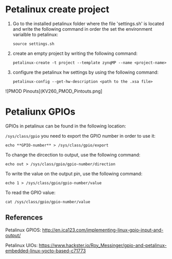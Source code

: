# Petalinux create project
  1) Go to the installed petalinux folder where the file 'settings.sh' is located and write the following command in order the set the environment varialble to petalinux:

       ``
      source settings.sh
      ``

  2) create an empty project by writing the following command:

     ``
     petalinux-create -t project --template zynqMP --name <project-name>
     ``

3) configure the petalinux hw settings by using the following command:

    ``
    petalinux-config --get-hw-description <path to the .xsa file>
    ``

![PMOD Pinouts](KV260_PMOD_Pintouts.png] 


# Petaliunx GPIOs

GPIOs in petalinux can be found in the following location:

``
/sys/class/gpio
``
you need to export the GPIO number in order to use it:

``
echo **GPIO-number** > /sys/class/gpio/export
``

To change the dircection to output, use the following command:

``
echo out > /sys/class/gpio/gpio-number/direction
``

To write the value on the output pin, use the following command:

``
echo 1 > /sys/class/gpio/gpio-number/value
``

To read the GPIO value:

``
cat /sys/class/gpio/gpio-number/value
``


## References

Petalinux GPIOS: http://en.ica123.com/implementing-linux-gpio-input-and-output/

Petalinux UIOs: https://www.hackster.io/Roy_Messinger/gpio-and-petalinux-embedded-linux-yocto-based-c71773


